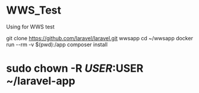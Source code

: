 # WWS_Test
Using for WWS test

git clone https://github.com/laravel/laravel.git wwsapp
cd ~/wwsapp
docker run --rm -v $(pwd):/app composer install
# sudo chown -R $USER:$USER ~/laravel-app




